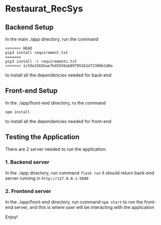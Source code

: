 # Restaurat_RecSys

## Backend Setup
In the main ./app directory, run the command
```
<<<<<<< HEAD
pip3 install requirement.txt
=======
pip3 install -r requirements.txt
>>>>>>> 1c59e15b5bae7b45556ab897951b1d72306b1d0a
```
to install all the dependencies needed for back-end

## Front-end Setup
In the ./app/front-end directory, ru the command
```
npm install
```
to install all the dependencies needed for front-end

## Testing the Application
There are 2 server needed to run the application:
### 1. Backend server
In the ./app directory, run command
``flask run``
it should return back-end server running in ``http://127.0.0.1:5000``

### 2. Frontend server
In the ./app/front-end directory, run command
``npm start``
to run the front-end server, and this is where user will be interacting with the application

Enjoy!
